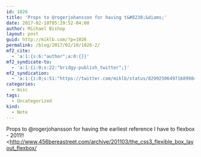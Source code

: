 ```yaml
---
id: 1026
title: 'Props to @rogerjohansson for having t&#8230;&diams;'
date: 2017-02-10T05:29:52-04:00
author: Michael Bishop
layout: post
guid: http://miklb.com/?p=1026
permalink: /blog/2017/02/10/1026-2/
mf2_cite:
  - 'a:1:{s:6:"author";a:0:{}}'
mf2_syndicate-to:
  - 'a:1:{i:0;s:22:"bridgy-publish_twitter";}'
mf2_syndication:
  - 'a:1:{i:0;s:51:"https://twitter.com/miklb/status/829925064971689984";}'
categories:
  - misc
tags:
  - Uncategorized
kind:
  - Note
---
```

Props to @rogerjohansson for having the earliest reference I have to flexbox - 2011!!<http://www.456bereastreet.com/archive/201103/the_css3_flexible_box_layout_flexbox/